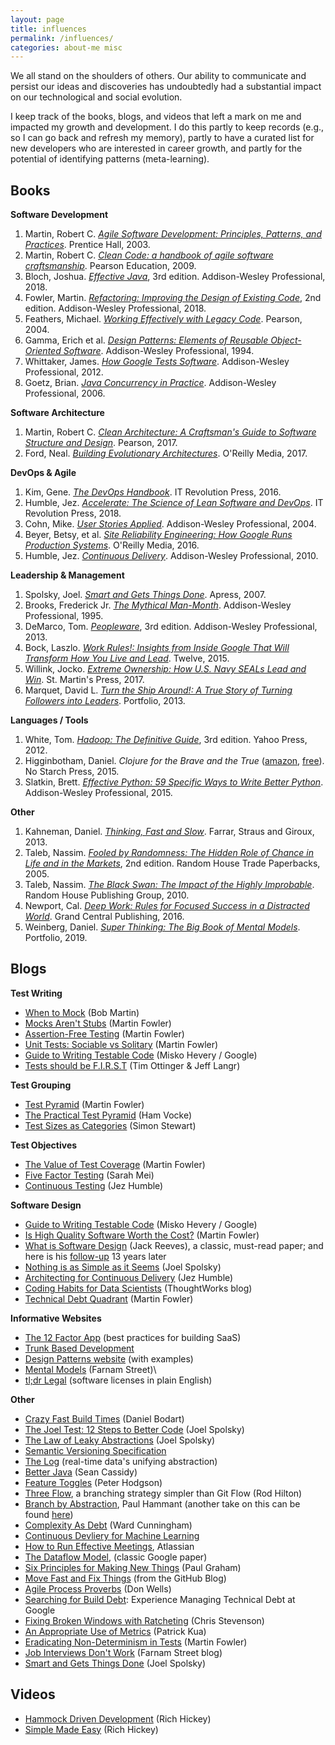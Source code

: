```yaml
---
layout: page
title: influences
permalink: /influences/
categories: about-me misc
---
```


We all stand on the shoulders of others. Our ability to communicate and persist our ideas and discoveries has undoubtedly had a substantial impact on our technological and social evolution. 

I keep track of the books, blogs, and videos that left a mark on me and impacted my growth and development. 
I do this partly to keep records (e.g., so I can go back and refresh my memory), partly to have a curated list for new developers who are interested in career growth, and partly for the potential of identifying patterns (meta-learning).

## Books

**Software Development**

1. Martin, Robert C. [_Agile Software Development: Principles, Patterns, and Practices_](https://www.amazon.com/gp/product/0135974445). Prentice Hall, 2003.
1. Martin, Robert C. [_Clean Code: a handbook of agile software craftsmanship_](https://www.amazon.com/dp/0132350882). Pearson Education, 2009.
1. Bloch, Joshua. [_Effective Java_](https://www.amazon.com/dp/0134685997), 3rd edition. Addison-Wesley Professional, 2018.
1. Fowler, Martin. [_Refactoring: Improving the Design of Existing Code_](https://www.amazon.com/dp/0134757599), 2nd edition. Addison-Wesley Professional, 2018.
1. Feathers, Michael. [_Working Effectively with Legacy Code_](https://www.amazon.com/dp/0131177052). Pearson, 2004.
1. Gamma, Erich et al. [_Design Patterns: Elements of Reusable Object-Oriented Software_](https://www.amazon.com/dp/0201633612). Addison-Wesley Professional, 1994.
1. Whittaker, James. [_How Google Tests Software_](https://www.amazon.com/dp/0321803027). Addison-Wesley Professional, 2012.
1. Goetz, Brian. [_Java Concurrency in Practice_](https://www.amazon.com/dp/0321349601). Addison-Wesley Professional, 2006.

**Software Architecture**

1. Martin, Robert C. [_Clean Architecture: A Craftsman's Guide to Software Structure and Design_](https://www.amazon.com/dp/0134494164). Pearson, 2017.
1. Ford, Neal. [_Building Evolutionary Architectures_](https://www.amazon.com/dp/1491986360). O'Reilly Media, 2017.

**DevOps & Agile**

1. Kim, Gene. [_The DevOps Handbook_](https://www.amazon.com/dp/1942788002). IT Revolution Press, 2016.
1. Humble, Jez. [_Accelerate: The Science of Lean Software and DevOps_](https://www.amazon.com/dp/1942788339). IT Revolution Press, 2018.
1. Cohn, Mike. [_User Stories Applied_](https://www.amazon.com/dp/0321205685). Addison-Wesley Professional, 2004.
1. Beyer, Betsy, et al. [_Site Reliability Engineering: How Google Runs Production Systems_](https://www.amazon.com/dp/149192912X). O'Reilly Media, 2016.
1. Humble, Jez. [_Continuous Delivery_](https://www.amazon.com/dp/0321601912). Addison-Wesley Professional, 2010.

**Leadership & Management**

1. Spolsky, Joel. [_Smart and Gets Things Done_](https://www.amazon.com/dp/1590598385). Apress, 2007.
1. Brooks, Frederick Jr. [_The Mythical Man-Month_](https://www.amazon.com/dp/0201835959). Addison-Wesley Professional, 1995.
1. DeMarco, Tom. [_Peopleware_](https://www.amazon.com/dp/0321934113), 3rd edition. Addison-Wesley Professional, 2013.
1. Bock, Laszlo. [_Work Rules!: Insights from Inside Google That Will Transform How You Live and Lead_](https://www.amazon.com/dp/1455554790). Twelve, 2015.
1. Willink, Jocko. [_Extreme Ownership: How U.S. Navy SEALs Lead and Win_](https://www.amazon.com/dp/1250183863). St. Martin's Press, 2017.
1. Marquet, David L. [_Turn the Ship Around!: A True Story of Turning Followers into Leaders_](https://www.amazon.com/dp/1591846404). Portfolio, 2013.

**Languages / Tools**

1. White, Tom. [_Hadoop: The Definitive Guide_](https://www.amazon.com/dp/1449311520), 3rd edition. Yahoo Press, 2012.
2. Higginbotham, Daniel. _Clojure for the Brave and the True_ ([amazon](https://www.amazon.com/dp/1593275919), [free](https://www.braveclojure.com/clojure-for-the-brave-and-true/)). No Starch Press, 2015.
3. Slatkin, Brett. [_Effective Python: 59 Specific Ways to Write Better Python_](https://www.amazon.com/dp/0134034287). Addison-Wesley Professional, 2015.

**Other**

1. Kahneman, Daniel. [_Thinking, Fast and Slow_](https://www.amazon.com/dp/0374533555). Farrar, Straus and Giroux, 2013.
1. Taleb, Nassim. [_Fooled by Randomness: The Hidden Role of Chance in Life and in the Markets_](https://www.amazon.com/dp/0812975219), 2nd edition. Random House Trade Paperbacks, 2005.
1. Taleb, Nassim. [_The Black Swan: The Impact of the Highly Improbable_](https://www.amazon.com/dp/081297381X). Random House Publishing Group, 2010.
1. Newport, Cal. [_Deep Work: Rules for Focused Success in a Distracted World_](https://www.amazon.com/dp/1455586692). Grand Central Publishing, 2016.
1. Weinberg, Daniel. [_Super Thinking: The Big Book of Mental Models_](https://www.amazon.com/dp/0525533583). Portfolio, 2019.


## Blogs

**Test Writing**
  * [When to Mock](https://blog.cleancoder.com/uncle-bob/2014/05/10/WhenToMock.html) (Bob Martin)
  * [Mocks Aren't Stubs](https://martinfowler.com/articles/mocksArentStubs.html) (Martin Fowler)
  * [Assertion-Free Testing](https://martinfowler.com/bliki/AssertionFreeTesting.html) (Martin Fowler)
  * [Unit Tests: Sociable vs Solitary](https://martinfowler.com/bliki/UnitTest.html) (Martin Fowler)
  * [Guide to Writing Testable Code](http://misko.hevery.com/attachments/Guide-Writing%20Testable%20Code.pdf) (Misko Hevery / Google)
  * [Tests should be F.I.R.S.T](https://agileinaflash.blogspot.com/2009/02/first.html) (Tim Ottinger & Jeff Langr)

**Test Grouping**
  * [Test Pyramid](https://martinfowler.com/bliki/TestPyramid.html) (Martin Fowler)
  * [The Practical Test Pyramid](https://martinfowler.com/articles/practical-test-pyramid.html) (Ham Vocke)
  * [Test Sizes as Categories](https://testing.googleblog.com/2010/12/test-sizes.html) (Simon Stewart)

**Test Objectives**
  * [The Value of Test Coverage](https://martinfowler.com/bliki/TestCoverage.html) (Martin Fowler)
  * [Five Factor Testing](https://madeintandem.com/blog/five-factor-testing/) (Sarah Mei)
  * [Continuous Testing](https://continuousdelivery.com/foundations/test-automation/) (Jez Humble)

**Software Design**
  * [Guide to Writing Testable Code](http://misko.hevery.com/attachments/Guide-Writing%20Testable%20Code.pdf) (Misko Hevery / Google)
  * [Is High Quality Software Worth the Cost?](https://martinfowler.com/articles/is-quality-worth-cost.html) (Martin Fowler)
  * [What is Software Design](http://user.it.uu.se/~carle/softcraft/notes/Reeve_SourceCodeIsTheDesign.pdf) (Jack Reeves), a classic, must-read paper; and here is his [follow-up](https://people.dsv.su.se/~beatrice/AGILE_and_IV1300/Lectures/Collection.pdf) 13 years later
  * [Nothing is as Simple as it Seems](https://www.joelonsoftware.com/2002/03/04/nothing-is-as-simple-as-it-seems/) (Joel Spolsky)
  * [Architecting for Continuous Delivery](https://continuousdelivery.com/implementing/architecture/) (Jez Humble)
  * [Coding Habits for Data Scientists](https://www.thoughtworks.com/insights/blog/coding-habits-data-scientists) (ThoughtWorks blog)
  * [Technical Debt Quadrant](https://martinfowler.com/bliki/TechnicalDebtQuadrant.html) (Martin Fowler)

**Informative Websites**
  * [The 12 Factor App](https://12factor.net/) (best practices for building SaaS)
  * [Trunk Based Development](https://trunkbaseddevelopment.com)
  * [Design Patterns website](https://sourcemaking.com/design_patterns) (with examples)
  * [Mental Models](https://fs.blog/mental-models/) (Farnam Street)\
  * [tl;dr Legal](https://tldrlegal.com/) (software licenses in plain English)

**Other**
  * [Crazy Fast Build Times](http://dan.bodar.com/2012/02/28/crazy-fast-build-times-or-when-10-seconds-starts-to-make-you-nervous/) (Daniel Bodart)
  * [The Joel Test: 12 Steps to Better Code](https://www.joelonsoftware.com/2000/08/09/the-joel-test-12-steps-to-better-code/) (Joel Spolsky)
  * [The Law of Leaky Abstractions](https://www.joelonsoftware.com/2002/11/11/the-law-of-leaky-abstractions/) (Joel Spolsky)
  * [Semantic Versioning Specification](https://semver.org/)
  * [The Log](https://engineering.linkedin.com/distributed-systems/log-what-every-software-engineer-should-know-about-real-time-datas-unifying) (real-time data's unifying abstraction)
  * [Better Java](https://www.seancassidy.me/better-java.html) (Sean Cassidy)
  * [Feature Toggles](https://martinfowler.com/articles/feature-toggles.html) (Peter Hodgson)
  * [Three Flow](https://www.nomachetejuggling.com/2017/04/09/a-different-branching-strategy/), a branching strategy simpler than Git Flow (Rod Hilton)
  * [Branch by Abstraction](https://www.branchbyabstraction.com/), Paul Hammant (another take on this can be found [here](https://trunkbaseddevelopment.com/branch-by-abstraction/))
  * [Complexity As Debt](http://wiki.c2.com/?ComplexityAsDebt) (Ward Cunningham)
  * [Continuous Devliery for Machine Learning](https://martinfowler.com/articles/cd4ml.html)
  * [How to Run Effective Meetings](https://www.atlassian.com/blog/teamwork/how-to-run-effective-meetings), Atlassian
  * [The Dataflow Model](https://storage.googleapis.com/pub-tools-public-publication-data/pdf/43864.pdf), (classic Google paper)
  * [Six Principles for Making New Things](http://paulgraham.com/newthings.html) (Paul Graham)
  * [Move Fast and Fix Things](https://github.blog/2015-12-15-move-fast/) (from the GitHub Blog)
  * [Agile Process Proverbs](http://www.agile-process.org/proverbs.html) (Don Wells)
  * [Searching for Build Debt](https://ieeexplore.ieee.org/stamp/stamp.jsp?arnumber=6225994&tag=1): Experience Managing Technical Debt at Google
  * [Fixing Broken Windows with Ratcheting](http://chrisstevenson.me/development/2008/03/11/fixing-broken-windows-with-ratcheting.html) (Chris Stevenson)
  * [An Appropriate Use of Metrics](https://martinfowler.com/articles/useOfMetrics.html) (Patrick Kua)
  * [Eradicating Non-Determinism in Tests](https://martinfowler.com/articles/nonDeterminism.html) (Martin Fowler)
  * [Job Interviews Don't Work](https://fs.blog/2020/07/job-interviews/) (Farnam Street blog) 
  * [Smart and Gets Things Done](https://www.joelonsoftware.com/2007/06/05/smart-and-gets-things-done/) (Joel Spolsky)

## Videos

* [Hammock Driven Development](https://youtu.be/f84n5oFoZBc) (Rich Hickey)
* [Simple Made Easy](https://youtu.be/LKtk3HCgTa8) (Rich Hickey)

